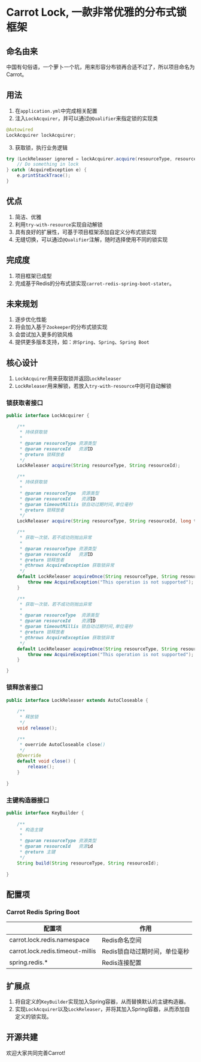 # Carrot Lock, 一款非常优雅的分布式锁框架

## 命名由来

中国有句俗语，一个萝卜一个坑，用来形容分布锁再合适不过了，所以项目命名为Carrot。

## 用法

1. 在`application.yml`中完成相关配置
2. 注入`LockAcquirer`，并可以通过`@Qualifier`来指定锁的实现类

~~~java
@Autowired
LockAcquirer lockAcquirer;
~~~
3. 获取锁，执行业务逻辑

~~~java
try (LockReleaser ignored = lockAcquirer.acquire(resourceType, resourceId)) {
	// Do something in lock
} catch (AcquireException e) {
	e.printStackTrace();
}
~~~

## 优点
1. 简洁、优雅
2. 利用`try-with-resource`实现自动解锁
3. 具有良好的扩展性，可基于项目框架添加自定义分布式锁实现
4. 无缝切换，可以通过`@Qualifier`注解，随时选择使用不同的锁实现

## 完成度

1. 项目框架已成型
2. 完成基于Redis的分布式锁实现`carrot-redis-spring-boot-stater`。

## 未来规划

1. 逐步优化性能
2. 将会加入基于`Zookeeper`的分布式锁实现
3. 会尝试加入更多的锁风格
4. 提供更多版本支持，如：`非Spring`、`Spring`、`Spring Boot`

## 核心设计

1. `LockAcquirer`用来获取锁并返回`LockReleaser`
2. `LockReleaser`用来解锁，若放入`try-with-resource`中则可自动解锁

### 锁获取者接口

~~~java
public interface LockAcquirer {

    /**
     * 持续获取锁
     *
     * @param resourceType 资源类型
     * @param resourceId   资源ID
     * @return 锁释放者
     */
    LockReleaser acquire(String resourceType, String resourceId);

    /**
     * 持续获取锁
     *
     * @param resourceType  资源类型
     * @param resourceId    资源ID
     * @param timeoutMillis 锁自动过期时间,单位毫秒
     * @return 锁释放者
     */
    LockReleaser acquire(String resourceType, String resourceId, long timeoutMillis);

    /**
     * 获取一次锁，若不成功则抛出异常
     *
     * @param resourceType 资源类型
     * @param resourceId   资源ID
     * @return 锁释放者
     * @throws AcquireException 获取锁异常
     */
    default LockReleaser acquireOnce(String resourceType, String resourceId) throws AcquireException {
        throw new AcquireException("This operation is not supported");
    }

    /**
     * 获取一次锁，若不成功则抛出异常
     *
     * @param resourceType  资源类型
     * @param resourceId    资源ID
     * @param timeoutMillis 锁自动过期时间,单位毫秒
     * @return 锁释放者
     * @throws AcquireException 获取锁异常
     */
    default LockReleaser acquireOnce(String resourceType, String resourceId, long timeoutMillis) throws AcquireException {
        throw new AcquireException("This operation is not supported");
    }

}
~~~

### 锁释放者接口

~~~java
public interface LockReleaser extends AutoCloseable {
    
    /**
     * 释放锁
     */
    void release();

    /**
     * override AutoCloseable close()
     */
    @Override
    default void close() {
        release();
    }
    
}
~~~

### 主键构造器接口

~~~java
public interface KeyBuilder {
    
    /**
     * 构造主键
     *
     * @param resourceType 资源类型
     * @param resourceId   资源id
     * @return 主键
     */
    String build(String resourceType, String resourceId);
    
}
~~~

## 配置项

### Carrot Redis Spring Boot

| 配置项                      | 作用                          |
| --------------------------- | ----------------------------- |
| carrot.lock.redis.namespace      | Redis命名空间                 |
| carrot.lock.redis.timeout-millis | Redis锁自动过期时间，单位毫秒 |
| spring.redis.*              | Redis连接配置                 |

## 扩展点

1. 将自定义的`KeyBuilder`实现加入Spring容器，从而替换默认的主键构造器。
2. 实现`LockAcquirer`以及`LockReleaser`，并将其加入Spring容器，从而添加自定义的锁实现。

## 开源共建

欢迎大家共同完善Carrot!
